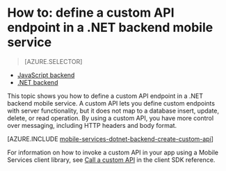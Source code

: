 <properties
	pageTitle="How to define a custom API in a .NET backend mobile service | Azure Mobile Services"
	description="Learn how to define a custom API endpoint in a .NET backend mobile service."
	services="mobile-services"
	documentationCenter=""
	authors="ggailey777"
	manager="dwrede"
	editor=""/>

<tags
	ms.service="mobile-services"
	ms.date="09/10/2015"
	wacn.date=""/>


# How to: define a custom API endpoint in a .NET backend mobile service

> [AZURE.SELECTOR]
<!-- deleted by customization
- [JavaScript backend](./mobile-services-javascript-backend-define-custom-api.md)
- [.NET backend](./mobile-services-dotnet-backend-define-custom-api.md)
-->
<!-- keep by customization: begin -->
- [JavaScript backend](/documentation/articles/mobile-services-javascript-backend-define-custom-api)
- [.NET backend](/documentation/articles/mobile-services-dotnet-backend-define-custom-api)
<!-- keep by customization: end -->

This topic shows you how to define a custom API endpoint in a .NET backend mobile service. A custom API lets you define custom endpoints with server functionality, but it does not map to a database insert, update, delete, or read operation. By using a custom API, you have more control over messaging, including HTTP headers and body format.

[AZURE.INCLUDE [mobile-services-dotnet-backend-create-custom-api](../includes/mobile-services-dotnet-backend-create-custom-api.md)]

For information on how to invoke a custom API in your app using a Mobile Services client library, see [Call a custom <!-- deleted by customization API](/documentation/articles/mobile-services-windows-dotnet-how-to-use-client-library#custom-api) --><!-- keep by customization: begin --> API](/documentation/articles/mobile-services-windows-dotnet-how-to-use-client-library/#custom-api) <!-- keep by customization: end --> in the client SDK reference.


<!-- Anchors. -->

<!-- Images. -->

<!-- URLs. -->

